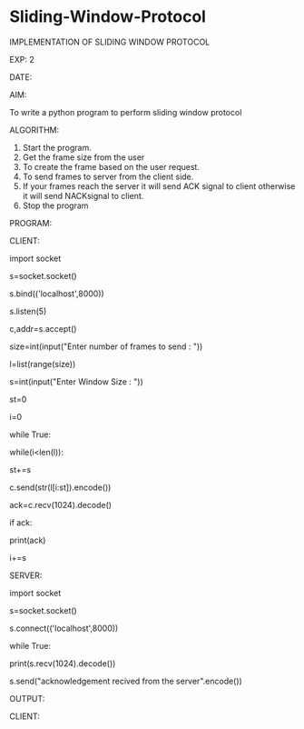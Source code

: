 # Sliding-Window-Protocol

IMPLEMENTATION OF SLIDING WINDOW PROTOCOL

EXP: 2

DATE:

AIM:

To write a python program to perform sliding window protocol

ALGORITHM:

1. Start the program.
2. Get the frame size from the user
3. To create the frame based on the user request.
4. To send frames to server from the client side.
5. If your frames reach the server it will send ACK signal to client otherwise it
will send NACKsignal to client.
6. Stop the program

PROGRAM:

CLIENT:

import socket

s=socket.socket()

s.bind(('localhost',8000))

s.listen(5)

c,addr=s.accept()

size=int(input("Enter number of frames to send : "))

l=list(range(size))

s=int(input("Enter Window Size : "))

st=0

i=0

while True:

while(i<len(l)):

st+=s

c.send(str(l[i:st]).encode())

ack=c.recv(1024).decode()

if ack:

print(ack)

i+=s

SERVER:

import socket

s=socket.socket()

s.connect(('localhost',8000))

while True:

print(s.recv(1024).decode())

s.send("acknowledgement recived from the server".encode())

OUTPUT:

CLIENT:

